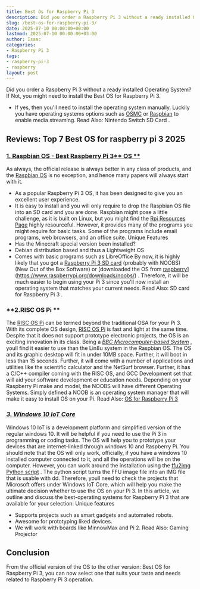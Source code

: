 ```yaml
---
title: Best Os for Raspberry Pi 3
description: Did you order a Raspberry Pi 3 without a ready installed Operating System? If Not, you might need to install the Best OS for Raspberry Pi 3. - If yes, then...
slug: /best-os-for-raspberry-pi-3/
date: 2025-07-10 00:00:00+00:00
lastmod: 2025-07-10 00:00:00+03:00
author: Isaac
categories:
- Raspberry Pi 3
tags:
- raspberry-pi-3
- raspberry
layout: post
---
```

Did you order a Raspberry Pi 3 without a ready installed Operating System? If Not, you might need to install the Best OS for Raspberry Pi 3.
- If yes, then you'll need to install the operating system manually.
Luckily you have operating systems options such as
[OSMC](https://osmc.tv)
or
[Raspbian](https://www.raspberrypi.org/downloads/raspbian/)
to enable media streaming. Read Also:
Nintendo Switch SD Card
.
## Reviews: Top 7 Best OS for raspberry pi 3 2025
### [**1. Raspbian OS - Best Raspberry Pi 3**** OS **](https://www.raspberrypi.org/downloads/raspbian/)
As always, the official release is always better in any class of products, and the
[Raspbian OS](https://www.raspberrypi.org/downloads/raspbian/)
is no exception, and hence many papers will always start with it.
- As a popular Raspberry Pi 3 OS, it has been designed to give you an excellent user experience.
- It is easy to install and you will only require to drop the Raspbian OS file into an SD card and you are done.
Raspbian might pose a little challenge, as it is built on Linux, but you might find the
[Rpi Resources Page](https://www.raspberrypi.org/resources/)
highly resourceful.
However, it provides many of the programs you might require for basic tasks. Some of the programs include email programs, web browsers, and an office suite.
Unique Features
- Has the Minecraft special version been installed?
- Debian distribution based and thus a Lightweight OS
- Comes with basic programs such as LibreOffice
By now, it is highly likely that you got a
[Raspberry Pi 3 SD card](https://pestpolicy.com/best-sd-card-for-[raspberry-pi-3](https://pestpolicy.com/best-heatsink-for-raspberry-pi-3/)/)
(probably with NOOBS) (New Out of the Box Software) or
[downloaded the OS from [raspberry](https://pestpolicy.com/best-raspberry-pi-3-starter-kits/)](https://www.raspberrypi.org/downloads/noobs/)
.
Therefore, it will be much easier to begin using your Pi 3 since you'll now install an operating system that matches your current needs. Read Also:
SD card for Raspberry Pi 3
.
### **2.RISC OS Pi **
The
[RISC OS Pi](https://www.riscosopen.org/content/downloads/raspberry-pi)
can be termed beyond the traditional OSA for your Pi 3. With its complete OS design,
[RISC OS Pi](https://www.riscosopen.org/content/downloads/raspberry-pi)
is fast and light at the same time.
Despite that it does not support prototype electronic projects, the OS is an exciting innovation in its class.
Being a
[*BBC Microcomputer-based System*](https://en.wikipedia.org/wiki/BBC_Micro)
, youll find it easier to use than the Lin8u system in the Raspbian OS.
The OS and its graphic desktop will fit in under 10MB space. Further, it will boot in less than 15 seconds.
Further, it will come with a number of applications and utilities like the scientific calculator and the NetSurf browser.
Further, it has a C/C++ compiler coming with the RISC OS, and
GCC Development set
that will aid your software development or education needs.
Depending on your Raspberry Pi make and model, the NOOBS will have different Operating Systems. Simply defined a NOOB is an operating system manager that will make it easy to install OS on your Pi.
Read Also:
[OS for Raspberry Pi 3](https://pestpolicy.com/best-os-for-raspberry-pi-3/)
### [*3. Windows 10 IoT Core*](https://www.microsoft.com/en-us/download/details.aspx?id=53360)
Windows 10 IoT
is a development platform and simplified version of the regular windows 10. It will be helpful if you need to use the Pi 3 in programming or coding tasks.
The OS will help you to prototype your devices that are internet-linked through windows 10 and Raspberry Pi.
You should note that the OS will only work, officially, if you have a windows 10 installed computer connected to it, and all the operations will be on the computer.
However, you can work around the installation using the
[ffu2img Python script](https://github.com/t0x0/random/wiki/ffu2img)
. The python script turns the FFU image file into an IMG file that is usable with dd.
Therefore, youll need to check the projects that Microsoft offers under Windows IoT Core, which will help you make the ultimate decision whether to use the OS on your Pi 3.
In this article, we outline and discuss the best-operating systems for Raspberry Pi 3 that are available for your selection:
Unique features
- Supports projects such as smart gadgets and automated robots.
- Awesome for prototyping liked devices.
- We will work with boards like MinnowMax and Pi 2.
Read Also:
Gaming Projector
## Conclusion
From the official version of the OS to the other version: Best OS for Raspberry Pi 3, you can now select one that suits your taste and needs related to Raspberry Pi 3 operation.